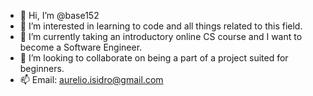 - 👋 Hi, I’m @base152
- 👀 I’m interested in learning to code and all things related to this field.
- 🌱 I’m currently taking an introductory online CS course and I want to become a Software Engineer.
- 💞️ I’m looking to collaborate on being a part of a project suited for beginners. 
- 📫 Email: aurelio.isidro@gmail.com

<!---
base152/base152 is a ✨ special ✨ repository because its `README.md` (this file) appears on your GitHub profile.
You can click the Preview link to take a look at your changes.
--->
